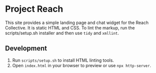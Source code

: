 # Project Reach

This site provides a simple landing page and chat widget for the Reach
Collective. It is static HTML and CSS. To lint the markup, run the
scripts/setup.sh installer and then use `tidy` and `xmllint`.

## Development

1. Run `scripts/setup.sh` to install HTML linting tools.
2. Open `index.html` in your browser to preview or use `npx http-server`.

